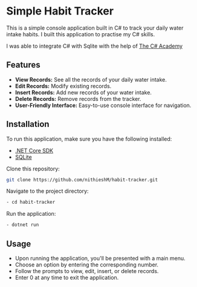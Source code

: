 # Simple Habit Tracker

This is a simple console application built in C# to track your daily water intake habits. 
I built this application to practise my C# skills.

I was able to integrate C# with Sqlite with the help of [The C# Academy](https://www.thecsharpacademy.com/)


## Features

- **View Records:** See all the records of your daily water intake.
- **Edit Records:** Modify existing records.
- **Insert Records:** Add new records of your water intake.
- **Delete Records:** Remove records from the tracker.
- **User-Friendly Interface:** Easy-to-use console interface for navigation.

## Installation

To run this application, make sure you have the following installed:

- [.NET Core SDK](https://dotnet.microsoft.com/download)
- [SQLite](https://www.sqlite.org/download.html)

Clone this repository:

```bash
git clone https://github.com/nithieshM/habit-tracker.git
```
Navigate to the project directory:
```bash
- cd habit-tracker
```
Run the application:
```bash
- dotnet run
```
## Usage

- Upon running the application, you'll be presented with a main menu.
- Choose an option by entering the corresponding number.
- Follow the prompts to view, edit, insert, or delete records.
- Enter 0 at any time to exit the application.
